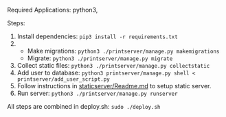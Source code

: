 Required Applications: python3,

Steps:
1. Install dependencies: `pip3 install -r requirements.txt`	
2. * Make migrations: `python3 ./printserver/manage.py makemigrations`
	*  Migrate: `python3 ./printserver/manage.py migrate`
3. Collect static files: `python3 ./printserver/manage.py collectstatic`
4. Add user to database: `python3 printserver/manage.py shell < printserver/add_user_script.py`
5. Follow instructions in [staticserver/Readme.md](staticserver/Readme.md) to setup static server.
6. Run server: `python3 ./printserver/manage.py runserver`


All steps are combined in deploy.sh: `sudo ./deploy.sh`